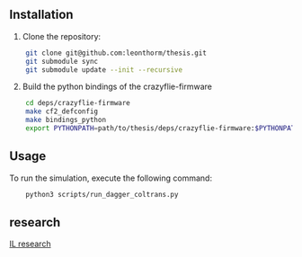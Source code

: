 ## Installation

1. Clone the repository:
```sh
    git clone git@github.com:leonthorm/thesis.git
    git submodule sync
    git submodule update --init --recursive
```
2. Build the python bindings of the crazyflie-firmware
```sh
    cd deps/crazyflie-firmware
    make cf2_defconfig
    make bindings_python
    export PYTHONPATH=path/to/thesis/deps/crazyflie-firmware:$PYTHONPATH
```
## Usage

To run the simulation, execute the following command:
```sh
    python3 scripts/run_dagger_coltrans.py
```

## research
[IL research](https://docs.google.com/document/d/1qL__5ltoS9RlNtAtyIXOkichVQ9TchGlXO6cpNntQVI/edit?usp=sharing)
